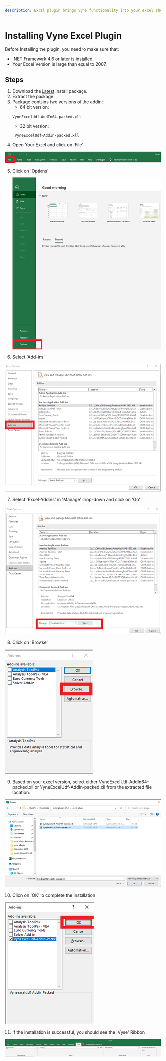 ```yaml
---
description: Excel plugin brings Vyne functionality into your excel sheets. Let's see how to install it.
---
```


# Installing Vyne Excel Plugin

Before Installing the plugin, you need to make sure that:

* .NET Framework 4.6 or later is installed.
* Your Excel Version is large than equal to 2007.

## Steps

1. Download the [Latest](http://repo.vyne.co/release/io/vyne/excel-plugin/0.1.1/excel-plugin-0.1.1.zip) install package.
2. Extract the package
3. Package contains two versions of the addin:
   * 64 bit version: 
   ```
   VyneExcelUdf-AddIn64-packed.xll
   ```
   * 32 bit version:
   ```
    VyneExcelUdf-AddIn-packed.xll
   ```
4. Open Your Excel and click on 'File'

![](../.gitbook/assets/excel/file.png)

5. Click on 'Options'
   
   ![](../.gitbook/assets/excel/options-step-2.png)

6. Select 'Add-ins'

![](../.gitbook/assets/excel/addins-step-3.png)

7. Select 'Excel-Addins' in 'Manage' drop-down and click on 'Go'

![](../.gitbook/assets/excel/excel-addins-step-4.png)

8. Click on 'Browse'

![](../.gitbook/assets/excel/browse-step5.png)

9. Based on your excel version, select either  VyneExcelUdf-AddIn64-packed.xll or  VyneExcelUdf-AddIn-packed.xll from the extracted file location.


![](../.gitbook/assets/excel/select-step6.png)

10. Clicn on 'OK' to complete the installation

![](../.gitbook/assets/excel/step7.png)

11. If the installation is successful, you should see the 'Vyne' Ribbon

![](../.gitbook/assets/excel/step8.png)
